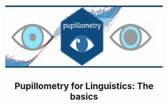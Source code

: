 <p align="center">
  <img width="600" height="200" src="https://github.com/prislb/Pupillometry_Basics/blob/main/bannerpup.png">
</p>


<h1 align="center"> Pupillometry for Linguistics: The basics </h

